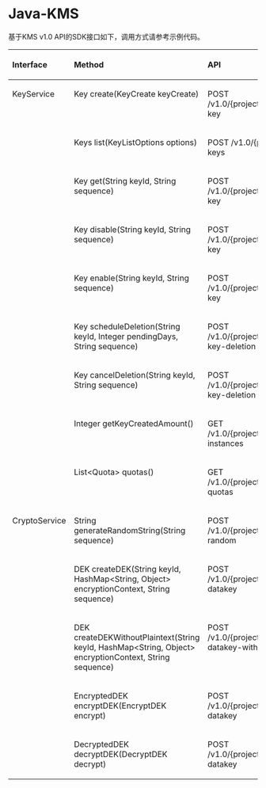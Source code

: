 # Java-KMS<a name="ZH-CN_TOPIC_0079300121"></a>

基于KMS v1.0 API的SDK接口如下，调用方式请参考示例代码。

<a name="table138844"></a>
<table><thead align="left"><tr id="row35094160"><th class="cellrowborder" valign="top" width="26.66%" id="mcps1.1.4.1.1"><p id="p24054701"><a name="p24054701"></a><a name="p24054701"></a>Interface</p>
</th>
<th class="cellrowborder" valign="top" width="37.99%" id="mcps1.1.4.1.2"><p id="p2273746"><a name="p2273746"></a><a name="p2273746"></a>Method</p>
</th>
<th class="cellrowborder" valign="top" width="35.35%" id="mcps1.1.4.1.3"><p id="p49955752"><a name="p49955752"></a><a name="p49955752"></a>API</p>
</th>
</tr>
</thead>
<tbody><tr id="row19884118"><td class="cellrowborder" rowspan="9" valign="top" width="26.66%" headers="mcps1.1.4.1.1 "><p id="p759913216714"><a name="p759913216714"></a><a name="p759913216714"></a>KeyService</p>
</td>
<td class="cellrowborder" valign="top" width="37.99%" headers="mcps1.1.4.1.2 "><p id="p173041815122115"><a name="p173041815122115"></a><a name="p173041815122115"></a>Key create(KeyCreate keyCreate)</p>
</td>
<td class="cellrowborder" valign="top" width="35.35%" headers="mcps1.1.4.1.3 "><p id="p5733201195735"><a name="p5733201195735"></a><a name="p5733201195735"></a>POST /v1.0/{project_id}/kms/create-key</p>
</td>
</tr>
<tr id="row53255854"><td class="cellrowborder" valign="top" headers="mcps1.1.4.1.1 "><p id="p15672223182116"><a name="p15672223182116"></a><a name="p15672223182116"></a>Keys list(KeyListOptions options)</p>
</td>
<td class="cellrowborder" valign="top" headers="mcps1.1.4.1.2 "><p id="p18754042195735"><a name="p18754042195735"></a><a name="p18754042195735"></a>POST /v1.0/{project_id}/kms/list-keys</p>
</td>
</tr>
<tr id="row14242537"><td class="cellrowborder" valign="top" headers="mcps1.1.4.1.1 "><p id="p149713518214"><a name="p149713518214"></a><a name="p149713518214"></a>Key get(String keyId, String sequence)</p>
</td>
<td class="cellrowborder" valign="top" headers="mcps1.1.4.1.2 "><p id="p48597341195735"><a name="p48597341195735"></a><a name="p48597341195735"></a>POST /v1.0/{project_id}/kms/describe-key</p>
</td>
</tr>
<tr id="row66441544"><td class="cellrowborder" valign="top" headers="mcps1.1.4.1.1 "><p id="p53846086195626"><a name="p53846086195626"></a><a name="p53846086195626"></a>Key disable(String keyId, String sequence)</p>
</td>
<td class="cellrowborder" valign="top" headers="mcps1.1.4.1.2 "><p id="p61090501195735"><a name="p61090501195735"></a><a name="p61090501195735"></a>POST /v1.0/{project_id}/kms/disable-key</p>
</td>
</tr>
<tr id="row62271039"><td class="cellrowborder" valign="top" headers="mcps1.1.4.1.1 "><p id="p62220609195626"><a name="p62220609195626"></a><a name="p62220609195626"></a>Key enable(String keyId, String sequence)</p>
</td>
<td class="cellrowborder" valign="top" headers="mcps1.1.4.1.2 "><p id="p41798854195735"><a name="p41798854195735"></a><a name="p41798854195735"></a>POST /v1.0/{project_id}/kms/enable-key</p>
</td>
</tr>
<tr id="row40084941"><td class="cellrowborder" valign="top" headers="mcps1.1.4.1.1 "><p id="p60340921195626"><a name="p60340921195626"></a><a name="p60340921195626"></a>Key scheduleDeletion(String keyId, Integer pendingDays, String sequence)</p>
</td>
<td class="cellrowborder" valign="top" headers="mcps1.1.4.1.2 "><p id="p3940345195735"><a name="p3940345195735"></a><a name="p3940345195735"></a>POST /v1.0/{project_id}/kms/schedule-key-deletion</p>
</td>
</tr>
<tr id="row46070087"><td class="cellrowborder" valign="top" headers="mcps1.1.4.1.1 "><p id="p540839192216"><a name="p540839192216"></a><a name="p540839192216"></a>Key cancelDeletion(String keyId, String sequence)</p>
</td>
<td class="cellrowborder" valign="top" headers="mcps1.1.4.1.2 "><p id="p53939651195735"><a name="p53939651195735"></a><a name="p53939651195735"></a>POST /v1.0/{project_id}/kms/cancel-key-deletion</p>
</td>
</tr>
<tr id="row588929"><td class="cellrowborder" valign="top" headers="mcps1.1.4.1.1 "><p id="p4753433195626"><a name="p4753433195626"></a><a name="p4753433195626"></a>Integer getKeyCreatedAmount()</p>
</td>
<td class="cellrowborder" valign="top" headers="mcps1.1.4.1.2 "><p id="p63320334195735"><a name="p63320334195735"></a><a name="p63320334195735"></a>GET /v1.0/{project_id}/kms/user-instances</p>
</td>
</tr>
<tr id="row13286310"><td class="cellrowborder" valign="top" headers="mcps1.1.4.1.1 "><p id="p1021522418228"><a name="p1021522418228"></a><a name="p1021522418228"></a>List&lt;Quota&gt; quotas()</p>
</td>
<td class="cellrowborder" valign="top" headers="mcps1.1.4.1.2 "><p id="p56733964195735"><a name="p56733964195735"></a><a name="p56733964195735"></a>GET /v1.0/{project_id}/kms/user-quotas</p>
</td>
</tr>
<tr id="row40742509"><td class="cellrowborder" rowspan="5" valign="top" width="26.66%" headers="mcps1.1.4.1.1 "><p id="p56662262195833"><a name="p56662262195833"></a><a name="p56662262195833"></a>CryptoService</p>
</td>
<td class="cellrowborder" valign="top" width="37.99%" headers="mcps1.1.4.1.2 "><p id="p0392173372212"><a name="p0392173372212"></a><a name="p0392173372212"></a>String generateRandomString(String sequence)</p>
</td>
<td class="cellrowborder" valign="top" width="35.35%" headers="mcps1.1.4.1.3 "><p id="p20000251195735"><a name="p20000251195735"></a><a name="p20000251195735"></a>POST /v1.0/{project_id}/kms/gen-random</p>
</td>
</tr>
<tr id="row18774354"><td class="cellrowborder" valign="top" headers="mcps1.1.4.1.1 "><p id="p18997362195626"><a name="p18997362195626"></a><a name="p18997362195626"></a>DEK createDEK(String keyId, HashMap&lt;String, Object&gt; encryptionContext, String sequence)</p>
</td>
<td class="cellrowborder" valign="top" headers="mcps1.1.4.1.2 "><p id="p17559515195735"><a name="p17559515195735"></a><a name="p17559515195735"></a>POST /v1.0/{project_id}/kms/create-datakey</p>
</td>
</tr>
<tr id="row35520730"><td class="cellrowborder" valign="top" headers="mcps1.1.4.1.1 "><p id="p938018491222"><a name="p938018491222"></a><a name="p938018491222"></a>DEK createDEKWithoutPlaintext(String keyId, HashMap&lt;String, Object&gt; encryptionContext, String sequence)</p>
</td>
<td class="cellrowborder" valign="top" headers="mcps1.1.4.1.2 "><p id="p50202424195735"><a name="p50202424195735"></a><a name="p50202424195735"></a>POST /v1.0/{project_id}/kms/create-datakey-without-plaintext</p>
</td>
</tr>
<tr id="row43163346"><td class="cellrowborder" valign="top" headers="mcps1.1.4.1.1 "><p id="p52517086195626"><a name="p52517086195626"></a><a name="p52517086195626"></a>EncryptedDEK encryptDEK(EncryptDEK encrypt)</p>
</td>
<td class="cellrowborder" valign="top" headers="mcps1.1.4.1.2 "><p id="p23236581195735"><a name="p23236581195735"></a><a name="p23236581195735"></a>POST /v1.0/{project_id}/kms/encrypt-datakey</p>
</td>
</tr>
<tr id="row24889743"><td class="cellrowborder" valign="top" headers="mcps1.1.4.1.1 "><p id="p32903283195626"><a name="p32903283195626"></a><a name="p32903283195626"></a>DecryptedDEK decryptDEK(DecryptDEK decrypt)</p>
</td>
<td class="cellrowborder" valign="top" headers="mcps1.1.4.1.2 "><p id="p28034494195735"><a name="p28034494195735"></a><a name="p28034494195735"></a>POST /v1.0/{project_id}/kms/decrypt-datakey</p>
</td>
</tr>
</tbody>
</table>

